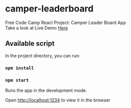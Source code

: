 # camper-leaderboard
Free Code Camp React Project: Camper Leader Board App<br>
Take a look at Live Demo [Here](https://hoatran1403.github.io/camper-leaderboard/)

## Available script

In the project directory, you can run:

### `npm install`

### `npm start`

Runs the app in the development mode. <br>

Open [http://localhost:1234](http://localhost:1234) to view it in the browser
